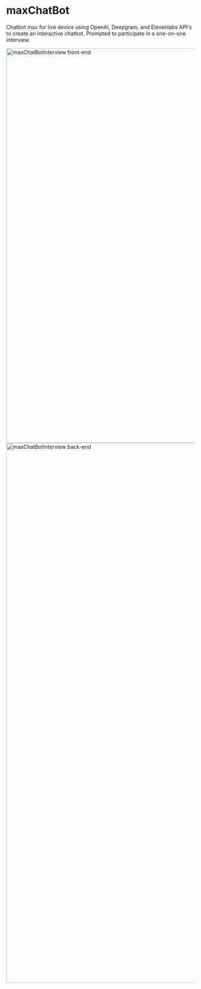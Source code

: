 # maxChatBot
Chatbot max for live device using OpenAI, Deepgram, and Elevenlabs API's to create an interactive chatbot. Prompted to participate in a one-on-one interview.

<img width="1052" alt="maxChatBotInterview front-end" src="https://github.com/seansanchez951/maxChatBot/assets/69922895/4a2d58c8-10d5-48c9-b4ed-2dbe81ce8747">

<img width="1440" alt="maxChatBotInterview back-end" src="https://github.com/seansanchez951/maxChatBot/assets/69922895/3a932d2c-e8a6-49b2-bf2e-93d5160e4d0d">


